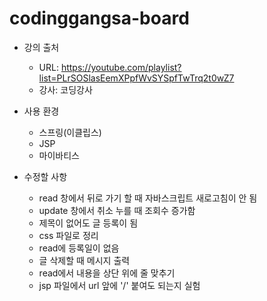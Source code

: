 # codinggangsa-board
- 강의 출처
  - URL: https://youtube.com/playlist?list=PLrSOSlasEemXPpfWvSYSpfTwTrq2t0wZ7
  - 강사: 코딩강사

- 사용 환경
  - 스프링(이클립스)
  - JSP
  - 마이바티스

- 수정할 사항
  - read 창에서 뒤로 가기 할 때 자바스크립트 새로고침이 안 됨
  - update 창에서 취소 누를 때 조회수 증가함
  - 제목이 없어도 글 등록이 됨
  - css 파일로 정리
  - read에 등록일이 없음
  - 글 삭제할 때 메시지 출력
  - read에서 내용을 상단 위에 줄 맞추기
  - jsp 파일에서 url 앞에 '/' 붙여도 되는지 실험
